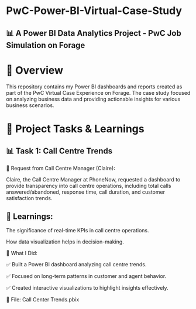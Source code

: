# PwC-Power-BI-Virtual-Case-Study
## 📊 A Power BI Data Analytics Project - PwC Job Simulation on Forage




# 📌 Overview

This repository contains my Power BI dashboards and reports created as part of the PwC Virtual Case Experience on Forage. The case study focused on analyzing business data and providing actionable insights for various business scenarios.

# 📂 Project Tasks & Learnings

## 📊 Task 1: Call Centre Trends

📧 Request from Call Centre Manager (Claire):

Claire, the Call Centre Manager at PhoneNow, requested a dashboard to provide transparency into call centre operations, including total calls answered/abandoned, response time, call duration, and customer satisfaction trends.

## 🔹 Learnings:

The significance of real-time KPIs in call centre operations.

How data visualization helps in decision-making.

🔹 What I Did:

✅ Built a Power BI dashboard analyzing call centre trends.

✅ Focused on long-term patterns in customer and agent behavior.

✅ Created interactive visualizations to highlight insights effectively.


📁 File: Call Center Trends.pbix

